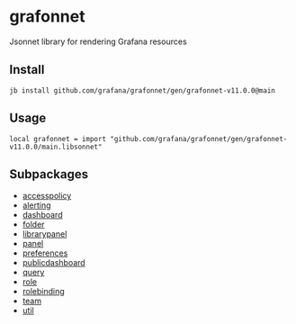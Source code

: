 # grafonnet

Jsonnet library for rendering Grafana resources
## Install

```
jb install github.com/grafana/grafonnet/gen/grafonnet-v11.0.0@main
```

## Usage

```jsonnet
local grafonnet = import "github.com/grafana/grafonnet/gen/grafonnet-v11.0.0/main.libsonnet"
```


## Subpackages

* [accesspolicy](accesspolicy/index.md)
* [alerting](alerting/index.md)
* [dashboard](dashboard/index.md)
* [folder](folder.md)
* [librarypanel](librarypanel/index.md)
* [panel](panel/index.md)
* [preferences](preferences.md)
* [publicdashboard](publicdashboard.md)
* [query](query/index.md)
* [role](role.md)
* [rolebinding](rolebinding.md)
* [team](team.md)
* [util](util.md)
